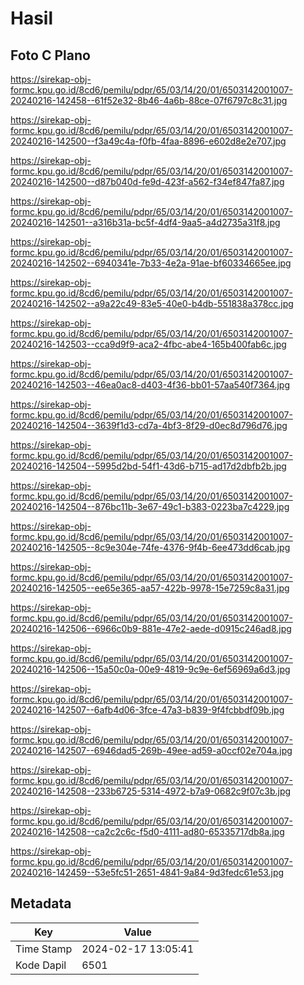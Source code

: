 # Hasil

## Foto C Plano

https://sirekap-obj-formc.kpu.go.id/8cd6/pemilu/pdpr/65/03/14/20/01/6503142001007-20240216-142458--61f52e32-8b46-4a6b-88ce-07f6797c8c31.jpg

https://sirekap-obj-formc.kpu.go.id/8cd6/pemilu/pdpr/65/03/14/20/01/6503142001007-20240216-142500--f3a49c4a-f0fb-4faa-8896-e602d8e2e707.jpg

https://sirekap-obj-formc.kpu.go.id/8cd6/pemilu/pdpr/65/03/14/20/01/6503142001007-20240216-142500--d87b040d-fe9d-423f-a562-f34ef847fa87.jpg

https://sirekap-obj-formc.kpu.go.id/8cd6/pemilu/pdpr/65/03/14/20/01/6503142001007-20240216-142501--a316b31a-bc5f-4df4-9aa5-a4d2735a31f8.jpg

https://sirekap-obj-formc.kpu.go.id/8cd6/pemilu/pdpr/65/03/14/20/01/6503142001007-20240216-142502--6940341e-7b33-4e2a-91ae-bf60334665ee.jpg

https://sirekap-obj-formc.kpu.go.id/8cd6/pemilu/pdpr/65/03/14/20/01/6503142001007-20240216-142502--a9a22c49-83e5-40e0-b4db-551838a378cc.jpg

https://sirekap-obj-formc.kpu.go.id/8cd6/pemilu/pdpr/65/03/14/20/01/6503142001007-20240216-142503--cca9d9f9-aca2-4fbc-abe4-165b400fab6c.jpg

https://sirekap-obj-formc.kpu.go.id/8cd6/pemilu/pdpr/65/03/14/20/01/6503142001007-20240216-142503--46ea0ac8-d403-4f36-bb01-57aa540f7364.jpg

https://sirekap-obj-formc.kpu.go.id/8cd6/pemilu/pdpr/65/03/14/20/01/6503142001007-20240216-142504--3639f1d3-cd7a-4bf3-8f29-d0ec8d796d76.jpg

https://sirekap-obj-formc.kpu.go.id/8cd6/pemilu/pdpr/65/03/14/20/01/6503142001007-20240216-142504--5995d2bd-54f1-43d6-b715-ad17d2dbfb2b.jpg

https://sirekap-obj-formc.kpu.go.id/8cd6/pemilu/pdpr/65/03/14/20/01/6503142001007-20240216-142504--876bc11b-3e67-49c1-b383-0223ba7c4229.jpg

https://sirekap-obj-formc.kpu.go.id/8cd6/pemilu/pdpr/65/03/14/20/01/6503142001007-20240216-142505--8c9e304e-74fe-4376-9f4b-6ee473dd6cab.jpg

https://sirekap-obj-formc.kpu.go.id/8cd6/pemilu/pdpr/65/03/14/20/01/6503142001007-20240216-142505--ee65e365-aa57-422b-9978-15e7259c8a31.jpg

https://sirekap-obj-formc.kpu.go.id/8cd6/pemilu/pdpr/65/03/14/20/01/6503142001007-20240216-142506--6966c0b9-881e-47e2-aede-d0915c246ad8.jpg

https://sirekap-obj-formc.kpu.go.id/8cd6/pemilu/pdpr/65/03/14/20/01/6503142001007-20240216-142506--15a50c0a-00e9-4819-9c9e-6ef56969a6d3.jpg

https://sirekap-obj-formc.kpu.go.id/8cd6/pemilu/pdpr/65/03/14/20/01/6503142001007-20240216-142507--6afb4d06-3fce-47a3-b839-9f4fcbbdf09b.jpg

https://sirekap-obj-formc.kpu.go.id/8cd6/pemilu/pdpr/65/03/14/20/01/6503142001007-20240216-142507--6946dad5-269b-49ee-ad59-a0ccf02e704a.jpg

https://sirekap-obj-formc.kpu.go.id/8cd6/pemilu/pdpr/65/03/14/20/01/6503142001007-20240216-142508--233b6725-5314-4972-b7a9-0682c9f07c3b.jpg

https://sirekap-obj-formc.kpu.go.id/8cd6/pemilu/pdpr/65/03/14/20/01/6503142001007-20240216-142508--ca2c2c6c-f5d0-4111-ad80-65335717db8a.jpg

https://sirekap-obj-formc.kpu.go.id/8cd6/pemilu/pdpr/65/03/14/20/01/6503142001007-20240216-142459--53e5fc51-2651-4841-9a84-9d3fedc61e53.jpg


## Metadata

| Key        | Value               |
| ---------- | ------------------- |
| Time Stamp | 2024-02-17 13:05:41 |
| Kode Dapil | 6501                |




